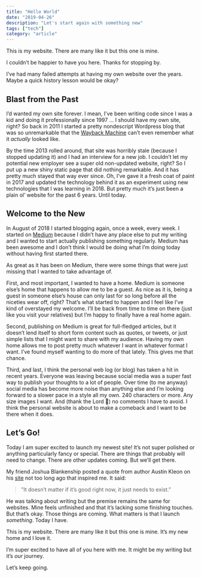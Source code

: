```yaml
---
title: "Hello World"
date: "2019-04-26"
description: "Let's start again with something new"
tags: ["tech"]
category: "article"
---
```


This is my website. There are many like it but this one is mine.

I couldn’t be happier to have you here. Thanks for stopping by.

I’ve had many failed attempts at having my own website over the years. Maybe a quick history lesson would be okay?

## Blast from the Past

I’d wanted my own site forever. I mean, I’ve been writing code since I was a kid and doing it professionally since 1997 … I should have my own site, right? So back in 2011 I started a pretty nondescript Wordpress blog that was so unremarkable that the [Wayback Machine](https://web.archive.org/web/*/richarddubay.com) can’t even remember what it _actually_ looked like.

By the time 2013 rolled around, that site was horribly stale (because I stopped updating it) and I had an interview for a new job. I couldn’t let my potential new employer see a super old non-updated website, right? So I put up a new shiny static page that did nothing remarkable. And it has pretty much stayed that way ever since. Oh, I’ve gave it a fresh coat of paint in 2017 and updated the technology behind it as an experiment using new technologies that I was learning in 2018. But pretty much it’s just been a plain ol’ website for the past 6 years. Until today.

## Welcome to the New

In August of 2018 I started blogging again, once a week, every week. I started on [Medium](https://medium.com/@richarddubay) because I didn’t have any place else to put my writing and I wanted to start actually publishing something regularly. Medium has been awesome and I don’t think I would be doing what I’m doing today without having first started there.

As great as it has been on Medium, there were some things that were just missing that I wanted to take advantage of.

First, and most important, I wanted to have a home. Medium is someone else’s home that happens to allow me to be a guest. As nice as it is, being a guest in someone else’s house can only last for so long before all the niceties wear off, right? That’s what started to happen and I feel like I’ve kind of overstayed my welcome. I’ll be back from time to time on there (just like you visit your relatives) but I’m happy to finally have a real home again.

Second, publishing on Medium is great for full-fledged articles, but it doesn’t lend itself to short form content such as quotes, or tweets, or just simple lists that I might want to share with my audience. Having my own home allows me to post pretty much whatever I want in whatever format I want. I’ve found myself wanting to do more of that lately. This gives me that chance.

Third, and last, I think the personal web log (or blog) has taken a hit in recent years. Everyone was leaving because social media was a super fast way to publish your thoughts to a lot of people. Over time (to me anyway) social media has become more noise than anything else and I’m looking forward to a slower pace in a style all my own. 240 characters or more. Any size images I want. And (thank the Lord 🙌) no comments I have to avoid. I think the personal website is about to make a comeback and I want to be there when it does.

## Let’s Go!

Today I am super excited to launch my newest site! It’s not super polished or anything particularly fancy or special. There are things that probably will need to change. There are other updates coming. But we’ll get there.

My friend Joshua Blankenship posted a quote from author Austin Kleon on his [site](https://joshuablankenship.com/2019/03/21/on-first-draft-mottos/) not too long ago that inspired me. It said:

> ”It doesn’t matter if it’s good right now, it just needs to exist.”

He was talking about writing but the premise remains the same for websites. Mine feels unfinished and that it’s lacking some finishing touches. But that’s okay. Those things are coming. What matters is that I launch _something_. Today I have.

This is my website. There are many like it but this one is mine. It’s my new home and I love it.

I’m super excited to have all of you here with me. It might be my writing but it’s _our_ journey.

Let’s keep going.
